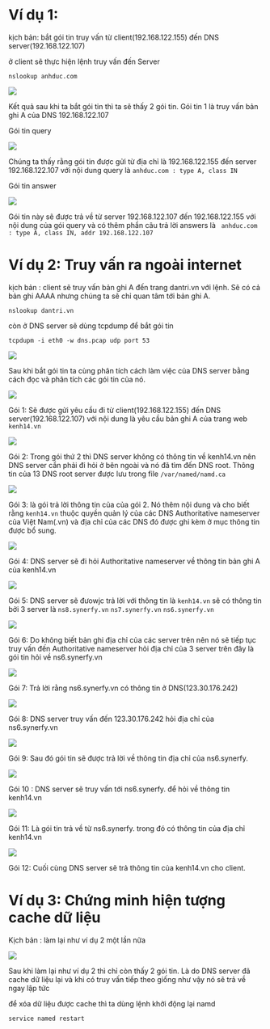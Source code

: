 # Ví dụ 1:
kịch bản: bắt gói tin truy vấn từ client(192.168.122.155) đến DNS server(192.168.122.107)

ở client sẽ thực hiện lệnh truy vấn đến Server 
```
nslookup anhduc.com 
```

![](../images/labs/tcpdump/screenshot.png)

Kết quả sau khi ta bắt gói tin thì ta sẽ thấy 2 gói tin. Gói tin 1 là truy vấn bản ghi A của DNS 192.168.122.107

Gói tin query 

![](../images/labs/tcpdump/screenshot_5.png)

Chúng ta thấy rằng gói tin được gửi từ địa chỉ là 192.168.122.155 đến server 192.168.122.107 với nội dung query là ` anhduc.com : type A, class IN `

Gói tin answer 

![](../images/labs/tcpdump/screenshot_1.png)

Gói tin này sẽ được trả về từ server 192.168.122.107 đến 192.168.122.155 với nội dung của gói query và có thêm phần câu trả lời answers là ` anhduc.com : type A, class IN, addr 192.168.122.107` 

# Ví dụ 2: Truy vấn ra ngoài internet 
kịch bản : client sẽ truy vấn bản ghi A đến trang dantri.vn với lệnh. Sẽ có cả bản ghi AAAA nhưng chúng ta sẽ chỉ quan tâm tới bản ghi A.
```
nslookup dantri.vn 
```
còn ở DNS server sẽ dùng tcpdump để bắt gói tin 
```
tcpdupm -i eth0 -w dns.pcap udp port 53 
```

![](../images/labs/tcpdump/screenshot_4.png)

Sau khi bắt gói tin ta cùng phân tích cách làm việc của DNS server bằng cách đọc và phân tích các gói tin của nó.

![](../images/labs/tcpdump/screenshot_6.png)

Gói 1: Sẽ được gửi yêu cầu đi từ client(192.168.122.155) đến DNS server(192.168.122.107) với nội dung là yêu cầu bản ghi A của trang web `kenh14.vn`

![](../images/labs/tcpdump/screenshot_7.png)

Gói 2: Trong gói thứ 2 thì DNS server không có thông tin về kenh14.vn nên DNS server cần phải đi hỏi ở bên ngoài và nó đã tìm đến DNS root. Thông tin của 13 DNS root server được lưu trong file `/var/named/namd.ca` 

![](../images/labs/tcpdump/screenshot_2.png)

Gói 3: là gói trả lời thông tin của của gói 2. Nó thêm nội dung và cho biết  rằng `kenh14.vn` thuộc quyền quản lý của các DNS Authoritative nameserver của Việt Nam(.vn) và địa chỉ của các DNS đó được ghi kèm ở mục thông tin được bổ sung.

![](../images/labs/tcpdump/screenshot_8.png)

Gói 4: DNS server sẽ đi hỏi Authoritative nameserver về thông tin bản ghi A của kenh14.vn

![](../images/labs/tcpdump/screenshot_9.png)

Gói 5: DNS server sẽ đưowjc trả lời với thông tin là `kenh14.vn` sẽ có thông tin bởi 3 server là `ns8.synerfy.vn` `ns7.synerfy.vn` `ns6.synerfy.vn`

![](../images/labs/tcpdump/screenshot_10.png)

Gói 6: Do không biết bản ghi địa chỉ của các  server trên nên nó sẽ tiếp tục truy vấn đến Authoritative nameserver hỏi địa chỉ của 3 server trên đây là gói tin hỏi về ns6.synerfy.vn

![](../images/labs/tcpdump/screenshot_11.png)

Gói 7: Trả lời rằng ns6.synerfy.vn có thông tin ở DNS(123.30.176.242)

![](../images/labs/tcpdump/screenshot_12.png)

Gói 8: DNS server truy vấn đến 123.30.176.242 hỏi địa chỉ của ns6.synerfy.vn

![](../images/labs/tcpdump/screenshot_13.png)

Gói 9: Sau đó gói tin sẽ được trả lời về thông tin địa chỉ của ns6.synerfy.

![](../images/labs/tcpdump/screenshot_14.png)

Gói 10 : DNS server sẽ truy vấn tới ns6.synerfy. để hỏi về thông tin kenh14.vn 

![](../images/labs/tcpdump/screenshot_16.png)

Gói 11: Là gói tin trả về từ ns6.synerfy. trong đó có thông tin của địa chỉ kenh14.vn 

![](../images/labs/tcpdump/screenshot_16.png)

Gói 12: Cuối cùng DNS server sẽ trả thông tin của kenh14.vn cho client.

# Ví dụ 3: Chứng minh hiện tượng cache dữ liệu 

Kịch bản : làm lại như ví dụ 2 một lần nữa

![](../images/labs/tcpdump/screenshot_17.png)

Sau khi làm lại như ví dụ 2 thì chỉ còn thấy 2 gói tin. Là do DNS server đã cache dữ liệu lại và khi có truy vấn tiếp theo giống như vậy nó sẽ trả về ngay lập tức 

để xóa dữ liệu được cache thì ta dùng lệnh khởi động lại namd 
```
service named restart
```
